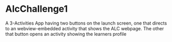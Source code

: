 # AlcChallenge1
A 3-Activities App having two buttons on the launch screen, one that directs to an webview-embedded activity that shows the ALC webpage. The other that button opens an activity showing the learners profile 
